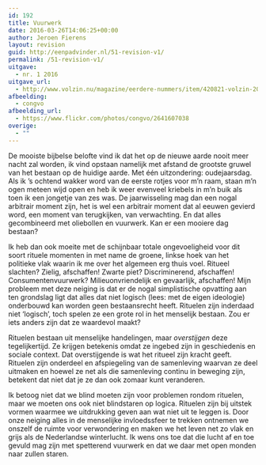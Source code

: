 ```yaml
---
id: 192
title: Vuurwerk
date: 2016-03-26T14:06:25+00:00
author: Jeroen Fierens
layout: revision
guid: http://eenpadvinder.nl/51-revision-v1/
permalink: /51-revision-v1/
uitgave:
  - nr. 1 2016
uitgave_url:
  - http://www.volzin.nu/magazine/eerdere-nummers/item/420821-volzin-2016-nummer-01
afbeelding:
  - congvo
afbeelding_url:
  - https://www.flickr.com/photos/congvo/2641607038
overige:
  - ""
---
```

De mooiste bijbelse belofte vind ik dat het op de nieuwe aarde nooit meer nacht zal worden, ik vind opstaan namelijk met afstand de grootste gruwel van het bestaan op de huidige aarde. Met één uitzondering: oudejaarsdag. Als ik ’s ochtend wakker word van de eerste rotjes voor m’n raam, staan m’n ogen meteen wijd open en heb ik weer evenveel kriebels in m’n buik als toen ik een jongetje van zes was. De jaarwisseling mag dan een nogal arbitrair moment zijn, het is wel een arbitrair moment dat al eeuwen gevierd word, een moment van terugkijken, van verwachting. En dat alles gecombineerd met oliebollen en vuurwerk. Kan er een mooiere dag bestaan?

Ik heb dan ook moeite met de schijnbaar totale ongevoeligheid voor dit soort rituele momenten in met name de groene, linkse hoek van het politieke vlak waarin ik me over het algemeen erg thuis voel. Ritueel slachten? Zielig, afschaffen! Zwarte piet? Discriminerend, afschaffen! Consumentenvuurwerk? Milieuonvriendelijk en gevaarlijk, afschaffen! Mijn probleem met deze neiging is dat er de nogal simplistische opvatting aan ten grondslag ligt dat alles dat niet logisch (lees: met de eigen ideologie) onderbouwd kan worden geen bestaansrecht heeft. Rituelen zijn inderdaad niet ‘logisch’, toch spelen ze een grote rol in het menselijk bestaan. Zou er iets anders zijn dat ze waardevol maakt?

Rituelen bestaan uit menselijke handelingen, maar _overstijgen_ deze tegelijkertijd. Ze krijgen betekenis omdat ze ingebed zijn in geschiedenis en sociale context. Dat overstijgende is wat het ritueel zijn kracht geeft. Rituelen zijn onderdeel en afspiegeling van de samenleving waarvan ze deel uitmaken en hoewel ze net als die samenleving continu in beweging zijn, betekent dat niet dat je ze dan ook zomaar kunt veranderen.

Ik betoog niet dat we blind moeten zijn voor problemen rondom rituelen, maar we moeten ons ook niet blindstaren op logica. Rituelen zijn bij uitstek vormen waarmee we uitdrukking geven aan wat niet uit te leggen is. Door onze neiging alles in de menselijke invloedssfeer te trekken ontnemen we onszelf de ruimte voor verwondering en maken we het leven net zo vlak en grijs als de Nederlandse winterlucht. Ik wens ons toe dat die lucht af en toe gevuld mag zijn met spetterend vuurwerk en dat we daar met open monden naar zullen staren.
